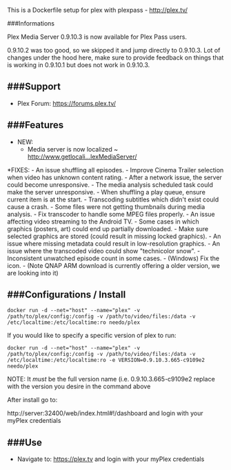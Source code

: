This is a Dockerfile setup for plex with plexpass - http://plex.tv/

###Informations

Plex Media Server 0.9.10.3 is now available for Plex Pass users.
 
0.9.10.2 was too good, so we skipped it and jump directly to 0.9.10.3. Lot of changes under the hood here, make sure to provide feedback on things 
that is working in 0.9.10.1 but does not work in 0.9.10.3.

###Support
-----------
* Plex Forum: https://forums.plex.tv/

###Features 
-----------

* NEW:
	- Media server is now localized ~ http://www.getlocali...lexMediaServer/
	
*FIXES:
	- An issue shuffling all episodes.
	- Improve Cinema Trailer selection when video has unknown content rating.
	- After a network issue, the server could become unresponsive.
	- The media analysis scheduled task could make the server unresponsive.
	- When shuffling a play queue, ensure current item is at the start.
	- Transcoding subtitles which didn't exist could cause a crash.
	- Some files were not getting thumbnails during media analysis.
	- Fix transcoder to handle some MPEG files properly.
	- An issue affecting video streaming to the Android TV.
	- Some cases in which graphics (posters, art) could end up partially downloaded.
	- Make sure selected graphics are stored (could result in missing locked graphics).
	- An issue where missing metadata could result in low-resolution graphics.
	- An issue where the transcoded video could show "technicolor snow".
	- Inconsistent unwatched episode count in some cases.
	- (Windows) Fix the icon.
	- (Note QNAP ARM download is currently offering a older version, we are looking into it)

	
	
###Configurations / Install
-----------

```
docker run -d --net="host" --name="plex" -v /path/to/plex/config:/config -v /path/to/video/files:/data -v /etc/localtime:/etc/localtime:ro needo/plex
```

If you would like to specify a specific version of plex to run:

```
docker run -d --net="host" --name="plex" -v /path/to/plex/config:/config -v /path/to/video/files:/data -v /etc/localtime:/etc/localtime:ro -e VERSION=0.9.10.3.665-c9109e2 needo/plex
```

NOTE: It *must* be the full version name (i.e. 0.9.10.3.665-c9109e2 replace with the version you desire in the command above

After install go to:

http://server:32400/web/index.html#!/dashboard and login with your myPlex credentials 

###Use
-----------
* Navigate to: https://plex.tv and login with your myPlex credentials
